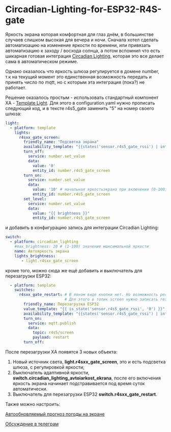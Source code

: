 # Circadian-Lighting-for-ESP32-R4S-gate

Яркость экрана которая комфортная для глаз днём, в большинстве случаев слишком высокая для вечера и ночи. 
Сначала хотел  сделать автоматизацию на изменение яркости по времени, или привязать автоматизацию к заходу / восхода солнца, а потом вспомнил что есть шикарная готовая интеграция [Circadian Lighting](https://github.com/claytonjn/hass-circadian_lighting), которая это все делает сама в автоматическом режиме. 

Однако оказалось что яркость шлюза регулируется в домене number, т.к на текущий момент это единственная возможность передать и принять число по mqtt, но с которым эта интеграция (пока?) не работает. 
 
Решение оказалось простым -  использовать стандартный компонент ХА - [Template Light](https://www.home-assistant.io/integrations/light.template/). Для этого в configuration.yaml нужно прописать следующий код, и в тексте r4s5_gate заменить "5" на  номер своего шлюза:
```yaml
light:
  - platform: template
    lights:
      r4sxx_gate_screen:
        friendly_name: "Подсветка экрана"
        availability_template: "{{states('sensor.r4s5_gate_rssi') | int}}"
        turn_off:
          service: number.set_value
          data:
            value: '0'
            entity_id: number.r4s5_gate_screen
        turn_on:
          service: number.set_value
          data:
            value: '10' # начальная яркостьэкрана при включении (0-100)
            entity_id: number.r4s5_gate_screen
        set_level:
          service: number.set_value
          data:
            value: "{{ brightness }}"
            entity_id: number.r4s5_gate_screen
```
и добавить в конфигурацию запись для интеграции Circadian Lighting:
```yaml
switch:
  - platform: circadian_lighting
    #max_brightness: 20 # (1-100) значение максимальной яркости
    name: Автояркость экрана
    lights_brightness:
       - light.r4sxx_gate_screen
```
кроме того, можно сюда же ещё добавить и выключатель для перезагрузки ESP32:

```yaml
  - platform: template
    switches:
      r4sxx_gate_restart: # В явном виде кнопки нет. Но возможность рестарта по мктт есть. 
                          # Для этого в топик screen нужно записать restart, reset или reboot.
        friendly_name: Перезагрузка ESP32
        value_template: "{{ is_state('sensor.r4s5_gate_rssi', '0') }}" # после перезагрузки шлюза выключатель возвращается в "off"
        availability_template: "{{states('sensor.r4s5_gate_rssi') | int}}" # возвращает статус "unavaliable" если нет сигнала rssi
        turn_on:
          service: mqtt.publish
          data:
            topic: r4s5/screen
            payload: restart
        turn_off:
```
После перезагрузки ХА появятся 3 новых объекта: 

1. Новый источник света, **light.r4sxx_gate_screen**, это и есть подсветка шлюза, с регулировкой яркости; 
2. Выключатель адаптивной яркости, **switch.circadian_lighting_avtoiarkost_ekrana**, после его включения яркость экрана начинает подстравивается под время суток автоматически.
3. Выключатель для перезагрузки ESP32 **switch.r4sxx_gate_restart**.

Также можно настроить:

[Автообновляемый прогноз погоды на экране](https://github.com/artt652/Weather-for-ESP32-R4S-gate)

[Обсуждение в телеграм](https://t.me/ESP32_R4sGate)

